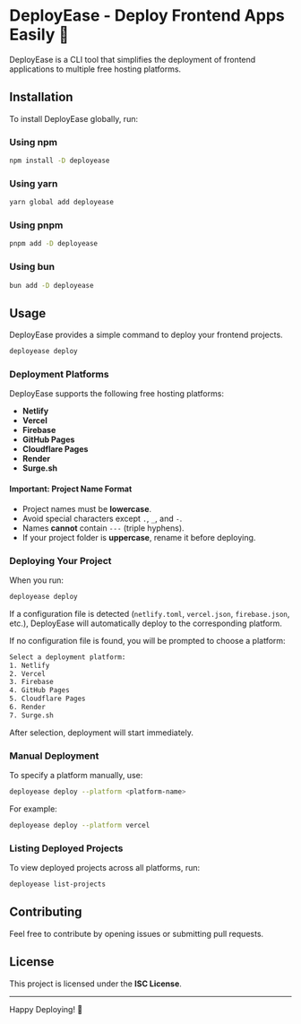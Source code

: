 # DeployEase - Deploy Frontend Apps Easily 🚀

DeployEase is a CLI tool that simplifies the deployment of frontend applications to multiple free hosting platforms.

## Installation

To install DeployEase globally, run:

### **Using npm**
```sh
npm install -D deployease
```

### **Using yarn**
```sh
yarn global add deployease
```

### **Using pnpm**
```sh
pnpm add -D deployease
```

### **Using bun**
```sh
bun add -D deployease
```

## Usage

DeployEase provides a simple command to deploy your frontend projects.

```sh
deployease deploy
```

### Deployment Platforms

DeployEase supports the following free hosting platforms:

- **Netlify**
- **Vercel**
- **Firebase**
- **GitHub Pages**
- **Cloudflare Pages**
- **Render**
- **Surge.sh**

#### **Important: Project Name Format**
- Project names must be **lowercase**.
- Avoid special characters except `.`, `_`, and `-`.
- Names **cannot** contain `---` (triple hyphens).
- If your project folder is **uppercase**, rename it before deploying.

### **Deploying Your Project**

When you run:

```sh
deployease deploy
```

If a configuration file is detected (`netlify.toml`, `vercel.json`, `firebase.json`, etc.), DeployEase will automatically deploy to the corresponding platform.

If no configuration file is found, you will be prompted to choose a platform:

```sh
Select a deployment platform:
1. Netlify
2. Vercel
3. Firebase
4. GitHub Pages
5. Cloudflare Pages
6. Render
7. Surge.sh
```

After selection, deployment will start immediately.

### **Manual Deployment**

To specify a platform manually, use:

```sh
deployease deploy --platform <platform-name>
```

For example:
```sh
deployease deploy --platform vercel
```

### **Listing Deployed Projects**

To view deployed projects across all platforms, run:
```sh
deployease list-projects
```

## Contributing

Feel free to contribute by opening issues or submitting pull requests.

## License

This project is licensed under the **ISC License**.

---
Happy Deploying! 🚀